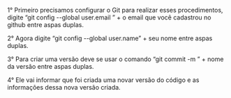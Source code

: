 1° Primeiro precisamos configurar o Git para realizar esses procedimentos, digite “git config --global user.email ” + o email que você cadastrou no github entre aspas duplas.

2° Agora digite “git config --global user.name” + seu nome entre aspas duplas.

3° Para criar uma versão deve se usar o comando “git commit -m ” + nome da versão entre aspas duplas.

4° Ele vai informar que foi criada uma novar versão do código e as informações dessa nova versão criada.
